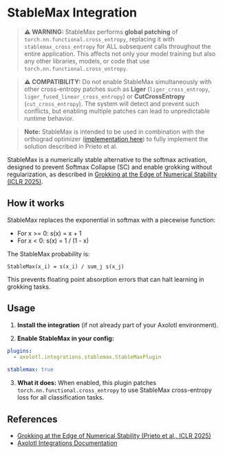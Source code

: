 # StableMax Integration

> **⚠️ WARNING:** StableMax performs **global patching** of `torch.nn.functional.cross_entropy`, replacing it with `stablemax_cross_entropy` for ALL subsequent calls throughout the entire application. This affects not only your model training but also any other libraries, models, or code that use `torch.nn.functional.cross_entropy`.

> **⚠️ COMPATIBILITY:** Do not enable StableMax simultaneously with other cross-entropy patches such as **Liger** (`liger_cross_entropy`, `liger_fused_linear_cross_entropy`) or **CutCrossEntropy** (`cut_cross_entropy`). The system will detect and prevent such conflicts, but enabling multiple patches can lead to unpredictable runtime behavior.

> **Note:** StableMax is intended to be used in combination with the orthograd optimizer ([implementation here](https://github.com/cognitivecomputations/dolphinflow-optimizer)) to fully implement the solution described in Prieto et al.

StableMax is a numerically stable alternative to the softmax activation, designed to prevent Softmax Collapse (SC) and enable grokking without regularization, as described in [Grokking at the Edge of Numerical Stability (ICLR 2025)](https://arxiv.org/abs/2501.04697).

## How it works

StableMax replaces the exponential in softmax with a piecewise function:
- For x >= 0: s(x) = x + 1
- For x < 0:  s(x) = 1 / (1 - x)

The StableMax probability is:
```
StableMax(x_i) = s(x_i) / sum_j s(x_j)
```
This prevents floating point absorption errors that can halt learning in grokking tasks.

## Usage

1. **Install the integration** (if not already part of your Axolotl environment).

2. **Enable StableMax in your config:**
```yaml
plugins:
  - axolotl.integrations.stablemax.StableMaxPlugin

stablemax: true
```

3. **What it does:**
When enabled, this plugin patches `torch.nn.functional.cross_entropy` to use StableMax cross-entropy loss for all classification tasks.

## References

- [Grokking at the Edge of Numerical Stability (Prieto et al., ICLR 2025)](https://arxiv.org/abs/2501.04697)
- [Axolotl Integrations Documentation](../../custom_integrations.qmd)
